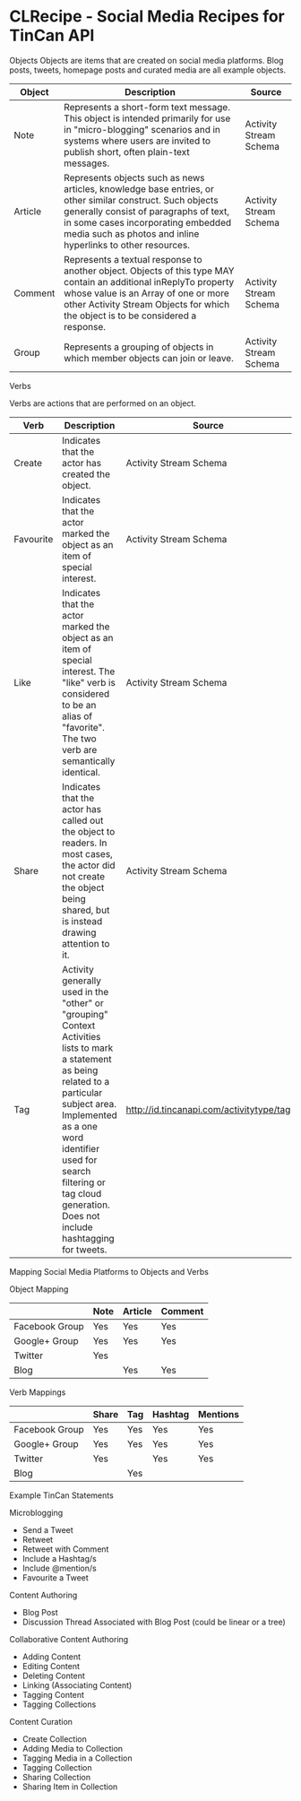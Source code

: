 # CLRecipe - Social Media Recipes for TinCan API

Objects
Objects are items that are created on social media platforms. Blog posts, tweets, homepage posts and curated media are all example objects.

| Object  | Description | Source |
| ------------- | ------------- | ------------- |
| Note  | Represents a short-form text message. This object is intended primarily for use in "micro-blogging" scenarios and in systems where users are invited to publish short, often plain-text messages.  | Activity Stream Schema |
| Article | Represents objects such as news articles, knowledge base entries, or other similar construct. Such objects generally consist of paragraphs of text, in some cases incorporating embedded media such as photos and inline hyperlinks to other resources.  | Activity Stream Schema |
| Comment | Represents a textual response to another object. Objects of this type MAY contain an additional inReplyTo property whose value is an Array of one or more other Activity Stream Objects for which the object is to be considered a response. | Activity Stream Schema |
| Group | Represents a grouping of objects in which member objects can join or leave.  | Activity Stream Schema |

Verbs

Verbs are actions that are performed on an object.

| Verb  | Description | Source |
| ------------- | ------------- | ------------- |
| Create  | Indicates that the actor has created the object.  | Activity Stream Schema |
| Favourite  | Indicates that the actor marked the object as an item of special interest.  | Activity Stream Schema |
| Like  |  Indicates that the actor marked the object as an item of special interest. The "like" verb is considered to be an alias of "favorite". The two verb are semantically identical. | Activity Stream Schema |
| Share  | Indicates that the actor has called out the object to readers. In most cases, the actor did not create the object being shared, but is instead drawing attention to it.  | Activity Stream Schema |
| Tag  | Activity generally used in the "other" or "grouping" Context Activities lists to mark a statement as being related to a particular subject area. Implemented as a one word identifier used for search filtering or tag cloud generation. Does not include hashtagging for tweets. | http://id.tincanapi.com/activitytype/tag |

Mapping Social Media Platforms to Objects and Verbs

Object Mapping

|   | Note | Article | Comment |
| ------------- | ------------- | ------------- | ------------- |
| Facebook Group | Yes | Yes | Yes |
| Google+ Group | Yes | Yes | Yes |
| Twitter | Yes |  |  |
| Blog | | Yes  | Yes |

Verb Mappings

|   | Share | Tag | Hashtag | Mentions |
| ------------- | ------------- | ------------- | ------------- | ------------- |
| Facebook Group | Yes | Yes | Yes | Yes |
| Google+ Group | Yes | Yes | Yes | Yes |
| Twitter | Yes |  | Yes | Yes |
| Blog | | Yes  |  |  |

Example TinCan Statements

Microblogging
- Send a Tweet
- Retweet
- Retweet with Comment
- Include a Hashtag/s
- Include @mention/s
- Favourite a Tweet

Content Authoring
- Blog Post
- Discussion Thread Associated with Blog Post (could be linear or a tree)

Collaborative Content Authoring
- Adding Content
- Editing Content
- Deleting Content
- Linking (Associating Content)
- Tagging Content
- Tagging Collections

Content Curation
- Create Collection
- Adding Media to Collection
- Tagging Media in a Collection
- Tagging Collection
- Sharing Collection
- Sharing Item in Collection
